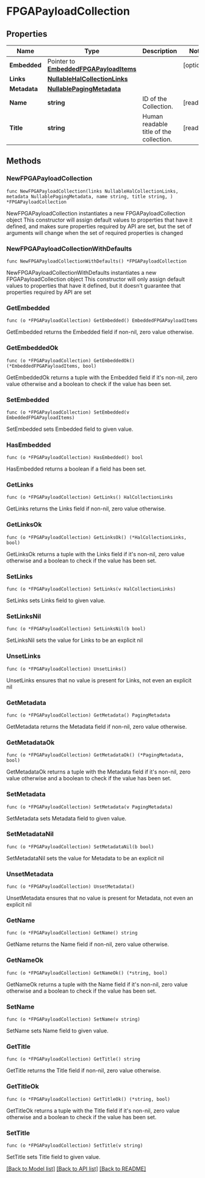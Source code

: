 <!--
Copyright (C) 2020-2025 Arm Limited or its affiliates and Contributors. All rights reserved.
SPDX-License-Identifier: Apache-2.0
-->
# FPGAPayloadCollection

## Properties

Name | Type | Description | Notes
------------ | ------------- | ------------- | -------------
**Embedded** | Pointer to [**EmbeddedFPGAPayloadItems**](EmbeddedFPGAPayloadItems.md) |  | [optional] 
**Links** | [**NullableHalCollectionLinks**](HalCollectionLinks.md) |  | 
**Metadata** | [**NullablePagingMetadata**](PagingMetadata.md) |  | 
**Name** | **string** | ID of the Collection. | [readonly] 
**Title** | **string** | Human readable title of the collection. | [readonly] 

## Methods

### NewFPGAPayloadCollection

`func NewFPGAPayloadCollection(links NullableHalCollectionLinks, metadata NullablePagingMetadata, name string, title string, ) *FPGAPayloadCollection`

NewFPGAPayloadCollection instantiates a new FPGAPayloadCollection object
This constructor will assign default values to properties that have it defined,
and makes sure properties required by API are set, but the set of arguments
will change when the set of required properties is changed

### NewFPGAPayloadCollectionWithDefaults

`func NewFPGAPayloadCollectionWithDefaults() *FPGAPayloadCollection`

NewFPGAPayloadCollectionWithDefaults instantiates a new FPGAPayloadCollection object
This constructor will only assign default values to properties that have it defined,
but it doesn't guarantee that properties required by API are set

### GetEmbedded

`func (o *FPGAPayloadCollection) GetEmbedded() EmbeddedFPGAPayloadItems`

GetEmbedded returns the Embedded field if non-nil, zero value otherwise.

### GetEmbeddedOk

`func (o *FPGAPayloadCollection) GetEmbeddedOk() (*EmbeddedFPGAPayloadItems, bool)`

GetEmbeddedOk returns a tuple with the Embedded field if it's non-nil, zero value otherwise
and a boolean to check if the value has been set.

### SetEmbedded

`func (o *FPGAPayloadCollection) SetEmbedded(v EmbeddedFPGAPayloadItems)`

SetEmbedded sets Embedded field to given value.

### HasEmbedded

`func (o *FPGAPayloadCollection) HasEmbedded() bool`

HasEmbedded returns a boolean if a field has been set.

### GetLinks

`func (o *FPGAPayloadCollection) GetLinks() HalCollectionLinks`

GetLinks returns the Links field if non-nil, zero value otherwise.

### GetLinksOk

`func (o *FPGAPayloadCollection) GetLinksOk() (*HalCollectionLinks, bool)`

GetLinksOk returns a tuple with the Links field if it's non-nil, zero value otherwise
and a boolean to check if the value has been set.

### SetLinks

`func (o *FPGAPayloadCollection) SetLinks(v HalCollectionLinks)`

SetLinks sets Links field to given value.


### SetLinksNil

`func (o *FPGAPayloadCollection) SetLinksNil(b bool)`

 SetLinksNil sets the value for Links to be an explicit nil

### UnsetLinks
`func (o *FPGAPayloadCollection) UnsetLinks()`

UnsetLinks ensures that no value is present for Links, not even an explicit nil
### GetMetadata

`func (o *FPGAPayloadCollection) GetMetadata() PagingMetadata`

GetMetadata returns the Metadata field if non-nil, zero value otherwise.

### GetMetadataOk

`func (o *FPGAPayloadCollection) GetMetadataOk() (*PagingMetadata, bool)`

GetMetadataOk returns a tuple with the Metadata field if it's non-nil, zero value otherwise
and a boolean to check if the value has been set.

### SetMetadata

`func (o *FPGAPayloadCollection) SetMetadata(v PagingMetadata)`

SetMetadata sets Metadata field to given value.


### SetMetadataNil

`func (o *FPGAPayloadCollection) SetMetadataNil(b bool)`

 SetMetadataNil sets the value for Metadata to be an explicit nil

### UnsetMetadata
`func (o *FPGAPayloadCollection) UnsetMetadata()`

UnsetMetadata ensures that no value is present for Metadata, not even an explicit nil
### GetName

`func (o *FPGAPayloadCollection) GetName() string`

GetName returns the Name field if non-nil, zero value otherwise.

### GetNameOk

`func (o *FPGAPayloadCollection) GetNameOk() (*string, bool)`

GetNameOk returns a tuple with the Name field if it's non-nil, zero value otherwise
and a boolean to check if the value has been set.

### SetName

`func (o *FPGAPayloadCollection) SetName(v string)`

SetName sets Name field to given value.


### GetTitle

`func (o *FPGAPayloadCollection) GetTitle() string`

GetTitle returns the Title field if non-nil, zero value otherwise.

### GetTitleOk

`func (o *FPGAPayloadCollection) GetTitleOk() (*string, bool)`

GetTitleOk returns a tuple with the Title field if it's non-nil, zero value otherwise
and a boolean to check if the value has been set.

### SetTitle

`func (o *FPGAPayloadCollection) SetTitle(v string)`

SetTitle sets Title field to given value.



[[Back to Model list]](../README.md#documentation-for-models) [[Back to API list]](../README.md#documentation-for-api-endpoints) [[Back to README]](../README.md)


